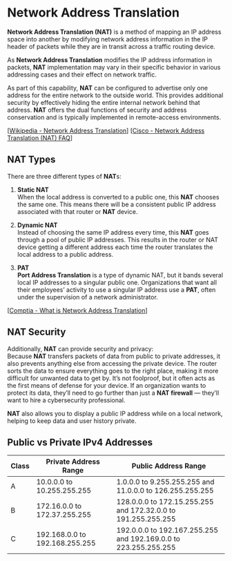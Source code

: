 # Network Address Translation

**Network Address Translation (NAT)** is a method of mapping an IP address space into another by modifying network address information in the IP header of packets while they are in transit across a traffic routing device.

As **Network Address Translation** modifies the IP address information in packets, **NAT** implementation may vary in their specific behavior in various addressing cases and their effect on network traffic.

As part of this capability, **NAT** can be configured to advertise only one address for the entire network to the outside world.
This provides additional security by effectively hiding the entire internal network behind that address.
**NAT** offers the dual functions of security and address conservation and is typically implemented in remote-access environments.

[[Wikipedia - Network Address Translation](https://en.wikipedia.org/wiki/Network_address_translation)]
[[Cisco - Network Address Translation (NAT) FAQ](https://www.cisco.com/c/en/us/support/docs/ip/network-address-translation-nat/26704-nat-faq-00.html)]

## NAT Types

There are three different types of **NAT**s:

1. **Static NAT**<br>
   When the local address is converted to a public one, this **NAT** chooses the same one.
   This means there will be a consistent public IP address associated with that router or **NAT** device.

2. **Dynamic NAT**<br>
   Instead of choosing the same IP address every time, this **NAT** goes through a pool of public IP addresses.
   This results in the router or NAT device getting a different address each time the router translates the local address to a public address.

3. **PAT**<br>
   **Port Address Translation** is a type of dynamic NAT, but it bands several local IP addresses to a singular public one.
   Organizations that want all their employees’ activity to use a singular IP address use a **PAT**, often under the supervision of a network administrator.

[[Comptia - What is Network Address Translation](https://www.comptia.org/content/guides/what-is-network-address-translation)]

## NAT Security

Additionally, **NAT** can provide security and privacy:<br>
Because **NAT** transfers packets of data from public to private addresses, it also prevents anything else from accessing the private device.
The router sorts the data to ensure everything goes to the right place, making it more difficult for unwanted data to get by.
It’s not foolproof, but it often acts as the first means of defense for your device.
If an organization wants to protect its data, they’ll need to go further than just a **NAT firewall** — they’ll want to hire a cybersecurity professional.

**NAT** also allows you to display a public IP address while on a local network, helping to keep data and user history private.

## Public vs Private IPv4 Addresses

| Class | Private Address Range          | Public Address Range                                            |
| ----- | ------------------------------ | --------------------------------------------------------------- |
| A     | 10.0.0.0 to 10.255.255.255     | 1.0.0.0 to 9.255.255.255 and 11.0.0.0 to 126.255.255.255        |
| B     | 172.16.0.0 to 172.37.255.255   | 128.0.0.0 to 172.15.255.255 and 172.32.0.0 to 191.255.255.255   |
| C     | 192.168.0.0 to 192.168.255.255 | 192.0.0.0 to 192.167.255.255 and 192.169.0.0 to 223.255.255.255 |
